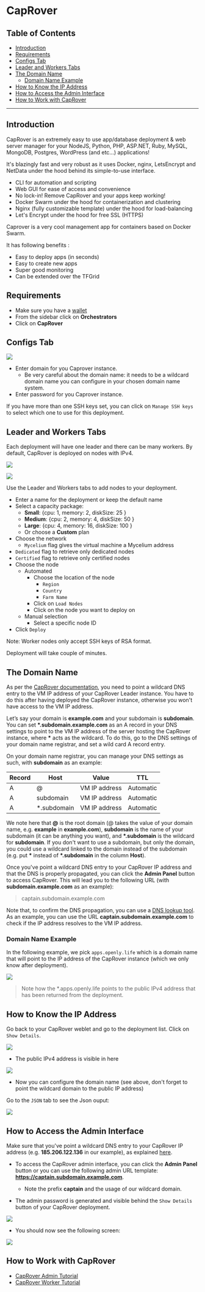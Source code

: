 <h1> CapRover </h1>

<h2> Table of Contents </h2>

- [Introduction](#introduction)
- [Requirements](#requirements)
- [Configs Tab](#configs-tab)
- [Leader and Workers Tabs](#leader-and-workers-tabs)
- [The Domain Name](#the-domain-name)
  - [Domain Name Example](#domain-name-example)
- [How to Know the IP Address](#how-to-know-the-ip-address)
- [How to Access the Admin Interface](#how-to-access-the-admin-interface)
- [How to Work with CapRover](#how-to-work-with-caprover)

***

## Introduction

CapRover is an extremely easy to use app/database deployment & web server manager for your NodeJS, Python, PHP, ASP.NET, Ruby, MySQL, MongoDB, Postgres, WordPress (and etc...) applications!

It's blazingly fast and very robust as it uses Docker, nginx, LetsEncrypt and NetData under the hood behind its simple-to-use interface.

- CLI for automation and scripting
- Web GUI for ease of access and convenience
- No lock-in! Remove CapRover and your apps keep working!
- Docker Swarm under the hood for containerization and clustering
- Nginx (fully customizable template) under the hood for load-balancing
- Let's Encrypt under the hood for free SSL (HTTPS)

Caprover is a very cool management app for containers based on Docker Swarm.

It has following benefits : 

- Easy to deploy apps (in seconds)
- Easy to create new apps
- Super good monitoring
- Can be extended over the TFGrid

## Requirements

- Make sure you have a [wallet](../wallet_connector.md)
- From the sidebar click on **Orchestrators**
- Click on **CapRover**

## Configs Tab

![ ](./img/solutions_caprover.png)

- Enter domain for you Caprover instance. 
  - Be very careful about the domain name: it needs to be a wildcard domain name you can configure in your chosen domain name system.
- Enter password for you Caprover instance.

If you have more than one SSH keys set, you can click on `Manage SSH keys` to select which one to use for this deployment.

## Leader and Workers Tabs

Each deployment will have one leader and there can be many workers. By default, CapRover is deployed on nodes with IPv4.

![ ](./img/solutions_caprover_leader.png)

![ ](./img/solutions_caprover_workers.png)

Use the Leader and Workers tabs to add nodes to your deployment.

- Enter a name for the deployment or keep the default name
- Select a capacity package:
    - **Small**: {cpu: 1, memory: 2, diskSize: 25 }
    - **Medium**: {cpu: 2, memory: 4, diskSize: 50 }
    - **Large**: {cpu: 4, memory: 16, diskSize: 100 }
    - Or choose a **Custom** plan
- Choose the network
   - `Mycelium` flag gives the virtual machine a Mycelium address
- `Dedicated` flag to retrieve only dedicated nodes 
- `Certified` flag to retrieve only certified nodes 
- Choose the node 
  - Automated
    - Choose the location of the node
       - `Region`
       - `Country`
       - `Farm Name`
    - Click on `Load Nodes`
    - Click on the node you want to deploy on
  - Manual selection
    - Select a specific node ID
- Click `Deploy`

Note: Worker nodes only accept SSH keys of RSA format.

Deployment will take couple of minutes.

## The Domain Name

As per the [CapRover documentation](https://caprover.com/docs/get-started.html), you need to point a wildcard DNS entry to the VM IP address of your CapRover Leader instance. You have to do this after having deployed the CapRover instance, otherwise you won't have access to the VM IP address.

Let’s say your domain is **example.com** and your subdomain is **subdomain**. You can set **\*.subdomain.example.com** as an A record in your DNS settings to point to the VM IP address of the server hosting the CapRover instance, where **\*** acts as the wildcard. To do this, go to the DNS settings of your domain name registrar, and set a wild card A record entry.

On your domain name registrar, you can manage your DNS settings as such, with **subdomain** as an example:

| Record | Host          | Value         | TTL       |
| ------ | ------------- | ------------- | --------- |
| A      | @             | VM IP address | Automatic |
| A      | subdomain     | VM IP address | Automatic |
| A      | \*.subdomain  | VM IP address | Automatic |

We note here that **@** is the root domain (@ takes the value of your domain name, e.g. **example** in **example.com**), **subdomain** is the name of your subdomain (it can be anything you want), and **\*.subdomain** is the wildcard for **subdomain**. If you don't want to use a subdomain, but only the domain, you could use a wildcard linked to the domain instead of the subdomain (e.g. put **\*** instead of **\*.subdomain** in the column **Host**).

Once you've point a wildcard DNS entry to your CapRover IP address and that the DNS is properly propagated, you can click the **Admin Panel** button to access CapRover. This will lead you to the following URL (with **subdomain.example.com** as an example):

> captain.subdomain.example.com

Note that, to confirm the DNS propagation, you can use a [DNS lookup tool](https://mxtoolbox.com/DNSLookup.aspx). As an example, you can use the URL **captain.subdomain.example.com** to check if the IP address resolves to the VM IP address.

### Domain Name Example

In the following example, we pick ```apps.openly.life``` which is a domain name that will point to the IP address of the CapRover instance (which we only know after deployment).

![ ](./img/domain_name_caprover_config.png)

> Note how the *.apps.openly.life points to the public IPv4 address that has been returned from the deployment. 

## How to Know the IP Address

Go back to your CapRover weblet and go to the deployment list. Click on `Show Details`.

![ ](./img/solution_caprover_list.png)

- The public IPv4 address is visible in here

![](./img/solutions_caprover_ipaddress.png)

- Now you can configure the domain name (see above, don't forget to point the wildcard domain to the public IP address)

Go to the `JSON` tab to see the Json ouput:

![](./img/solutions_caprover_json.png)

## How to Access the Admin Interface

Make sure that you've point a wildcard DNS entry to your CapRover IP address (e.g. **185.206.122.136** in our example), as explained [here](#the-domain-name).

* To access the CapRover admin interface, you can click the **Admin Panel** button or you can use the following admin URL template: **https://captain.subdomain.example.com**. 
  * Note the prefix **captain** and the usage of our wildcard domain.

* The admin password is generated and visible behind the `Show Details` button of your CapRover deployment. 

![ ](./img/caprover_login.png)

* You should now see the following screen:

![ ](./img/captain_login+weblet_caprover_.png)

## How to Work with CapRover

* [CapRover Admin Tutorial](./caprover_admin.md)
* [CapRover Worker Tutorial](./caprover_worker.md)
